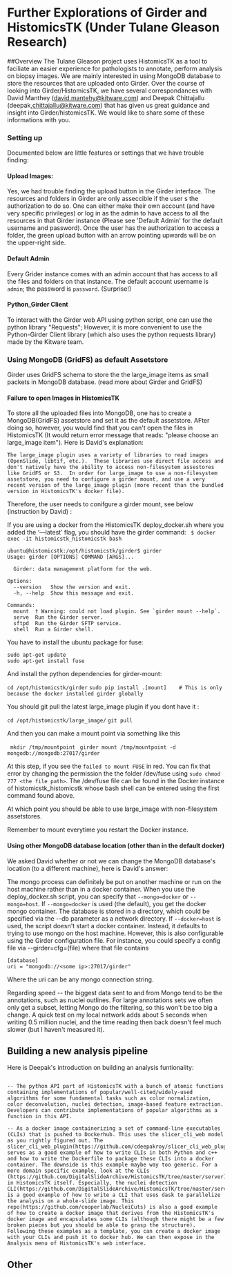 # Further Explorations of Girder and HistomicsTK (Under Tulane Gleason Research)

##Overview
The Tulane Gleason project uses HistomicsTK as a tool to faciliate an easier experience for pathologists to annotate, perform analysis on biopsy images. We are mainly interested in using MongoDB database to store the resources that are uploaded onto Girder. Over the course of looking into Girder/HistomicsTK, we have several correspondances with David Manthey (david.mantehy@kitware.com) and Deepak Chittajallu (deepak,chittajallu@kitware.com) that has given us great guidance and insight into Girder/histomicsTK. We would like to share some of these informations with you. 

### Setting up 
Documented below are little features or settings that we have trouble finding:

#### Upload Images: 
Yes, we had trouble finding the upload button in the Girder interface. The resources and folders in Girder are only asseccible if the user s the authorization to do so. One can either make their own account (and have very specific privileges) or log in as the admin to have access to all the resources in that Girder instance (Please see 'Default Admin' for the default username and password). Once the user has the authorization to access a folder, the green upload button with an arrow pointing upwards will be on the upper-right side.

#### Default Admin
Every Grider instance comes with an admin account that has access to all the files and folders on that instance. The default account username is `admin`; the password is `password`. (Surprise!) 

#### Python_Girder Client
To interact with the Girder web API using python script, one can use the python library "Requests"; However, it is more convenient to use the Python-Girder Client library (which also uses the python requests library) made by the Kitware team.

### Using MongoDB (GridFS) as default Assetstore 
Girder uses GridFS schema to store the the large_image items as small packets in MongoDB database. (read more about Girder and GridFS)

#### Failure to open Images in HistomicsTK 
To store all the uploaded files into MongoDB, one has to create a MongoDB(GridFS) assetstore and set it as the default assetstore. AFter doing so, however, you would find that you can't open the files in HistomicsTK (It would return error message that reads: "please choose an large_image item"). Here is David's explanation:

```
The large_image plugin uses a variety of libraries to read images (OpenSlide, libtif, etc.).  These libraries use direct file access and don't natively have the ability to access non-filesystem assestores like GridFS or S3.  In order for large_image to use a non-filesystem assetstore, you need to configure a girder mount, and use a very recent version of the large_image plugin (more recent than the bundled version in HistomicsTK's docker file). 
```

Therefore, the user needs to conifgure a girder mount, see below (instruction by David) :

If you are using a docker from the HistomicsTK deploy_docker.sh where you added the ‘—latest’ flag, you should have the girder command:
` $ docker exec -it histomicstk_histomicstk bash`

```
ubuntu@histomicstk:/opt/histomicstk/girder$ girder
Usage: girder [OPTIONS] COMMAND [ARGS]...

  Girder: data management platform for the web.

Options:
  --version   Show the version and exit.
  -h, --help  Show this message and exit.

Commands:
  mount  † Warning: could not load plugin. See `girder mount --help`.
  serve  Run the Girder server.
  sftpd  Run the Girder SFTP service.
  shell  Run a Girder shell.
```

You have to install the ubuntu package for fuse:

` sudo apt-get update `  
` sudo apt-get install fuse `

And install the python dependencies for girder-mount:

`cd /opt/histomicstk/girder`
`sudo pip install .[mount]    # This is only because the docker installed girder globally`

You should git pull the latest large_image plugin if you dont have it :

`cd /opt/histomicstk/large_image/`
`git pull`

And then you can make a mount point via something like this

` mkdir /tmp/mountpoint`
` girder mount /tmp/mountpoint -d mongodb://mongodb:27017/girder`

At this step, if you see the `failed to mount FUSE` in red. You can fix that error by changing the permission the the folder /dev/fuse using `sudo chmod 777 <the file path>`. The /dev/fuse file can be found in the Docker instance of histomicstk_histomicstk whose bash shell can be entered using the first command found above.

At which point you should be able to use large_image with non-filesystem assetstores.

Remember to mount everytime you restart the Docker instance.

#### Using other MongoDB database location (other than in the default docker)

We asked David whether or not we can change the MongoDB database's location (to a different machine), here is David's answer:

The mongo process can definitely be put on another machine or run on the host machine rather than in a docker container.   When you use the deploy_docker.sh script, you can specify that `--mongo=docker` or `--mongo=host`.  If `--mongo=docker` is used (the default), you get the docker mongo container.  The database is stored in a directory, which could be specified via the --db parameter as a network directory.  If `--docker=host` is used, the script doesn't start a docker container.  Instead, it defaults to trying to use mongo on the host machine.  However, this is also configurable using the Girder configuration file.  For instance, you could specify a config file via --girder=cfg=(file) where that file contains 

```
[database]
uri = "mongodb://<some ip>:27017/girder"
```
Where the uri can be any mongo connection string.

Regarding speed -- the biggest data sent to and from Mongo tend to be the annotations, such as nuclei outlines.  For large annotations sets we often only get a subset, letting Mongo do the filtering, so this won't be too big a change.  A quick test on my local network adds about 5 seconds when writing 0.5 million nuclei, and the time reading then back doesn't feel much slower (but I haven't measured it).

## Building a new analysis pipeline

Here is Deepak's introduction on building an analysis funtionality:

```

-- The python API part of HistomicsTK with a bunch of atomic functions containing implementations of popular/well-cited/widely-used algorithms for some fundamental tasks such as color normalization, color deconvolution, nuclei detection, image-based feature extraction. Developers can contribute implementations of popular algorithms as a function in this API.

-- As a docker image containerizing a set of command-line executables (CLIs) that is pushed to Dockerhub. This uses the slicer_cli_web model as you rightly figured out. The slicer_cli_web_plugin(https://github.com/cdeepakroy/slicer_cli_web_plugin) serves as a good example of how to write CLIs in both Python and c++ and how to write the Dockerfile to package these CLIs into a docker container. The downside is this example maybe way too generic. For a more domain specific example, look at the CLIs (https://github.com/DigitalSlideArchive/HistomicsTK/tree/master/server) in HistomicsTK itself. Especially, the nuclei detection CLI(https://github.com/DigitalSlideArchive/HistomicsTK/tree/master/server/NucleiDetection) is a good example of how to write a CLI that uses dask to parallelize the analysis on a whole-slide image. This repo(https://github.com/cooperlab/NucleiCuts) is also a good example of how to create a docker image that derives from the HistomicsTK's docker image and encapsulates some CLIs (although there might be a few broken pieces but you should be able to grasp the structure). Following these examples as a template, you can create a docker image with your CLIs and push it to docker hub. We can then expose in the Analysis menu of HistomicsTK's web interface.

```

## Other
